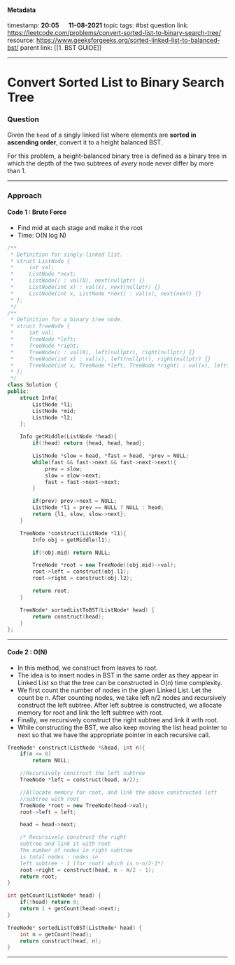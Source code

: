 #### Metadata

timestamp: **20:05**  &emsp;  **11-08-2021**
topic tags: #bst
question link: https://leetcode.com/problems/convert-sorted-list-to-binary-search-tree/
resource: https://www.geeksforgeeks.org/sorted-linked-list-to-balanced-bst/
parent link: [[1. BST GUIDE]]

---

# Convert Sorted List to Binary Search Tree

### Question

Given the `head` of a singly linked list where elements are **sorted in ascending order**, convert it to a height balanced BST.

For this problem, a height-balanced binary tree is defined as a binary tree in which the depth of the two subtrees of _every_ node never differ by more than 1.

---


### Approach

#### Code 1 : Brute Force
- Find mid at each stage and make it the root
- Time: O(N log N)

``` cpp
/**
 * Definition for singly-linked list.
 * struct ListNode {
 *     int val;
 *     ListNode *next;
 *     ListNode() : val(0), next(nullptr) {}
 *     ListNode(int x) : val(x), next(nullptr) {}
 *     ListNode(int x, ListNode *next) : val(x), next(next) {}
 * };
 */
/**
 * Definition for a binary tree node.
 * struct TreeNode {
 *     int val;
 *     TreeNode *left;
 *     TreeNode *right;
 *     TreeNode() : val(0), left(nullptr), right(nullptr) {}
 *     TreeNode(int x) : val(x), left(nullptr), right(nullptr) {}
 *     TreeNode(int x, TreeNode *left, TreeNode *right) : val(x), left(left), right(right) {}
 * };
 */
class Solution {
public:
    struct Info{
        ListNode *l1;
        ListNode *mid;
        ListNode *l2;
    };

    Info getMiddle(ListNode *head){
        if(!head) return {head, head, head};

        ListNode *slow = head, *fast = head, *prev = NULL;
        while(fast && fast->next && fast->next->next){
            prev = slow;
            slow = slow->next;
            fast = fast->next->next;
        }

        if(prev) prev->next = NULL;
        ListNode *l1 = prev == NULL ? NULL : head;
        return {l1, slow, slow->next};
    }

    TreeNode *construct(ListNode *l1){
        Info obj = getMiddle(l1);

        if(!obj.mid) return NULL;

        TreeNode *root = new TreeNode((obj.mid)->val);
        root->left = construct(obj.l1);
        root->right = construct(obj.l2);

        return root;
    }

    TreeNode* sortedListToBST(ListNode* head) {
        return construct(head);
    }
};

```

---

#### Code 2 : O(N)

- In this method, we construct from leaves to root. 
- The idea is to insert nodes in BST in the same order as they appear in Linked List so that the tree can be constructed in O(n) time complexity. 
- We first count the number of nodes in the given Linked List. Let the count be n. After counting nodes, we take left n/2 nodes and recursively construct the left subtree. After left subtree is constructed, we allocate memory for root and link the left subtree with root. 
- Finally, we recursively construct the right subtree and link it with root.   
- While constructing the BST, we also keep moving the list head pointer to next so that we have the appropriate pointer in each recursive call.

``` cpp
TreeNode* construct(ListNode *&head, int n){
	if(n <= 0)
		return NULL;

	//Recursively construct the left subtree
	TreeNode *left = construct(head, n/2);

	//Allocate memory for root, and link the above constructed left
	//subtree with root
	TreeNode *root = new TreeNode(head->val);
	root->left = left;

	head = head->next;

	/* Recursively construct the right
	subtree and link it with root
	The number of nodes in right subtree
	is total nodes - nodes in
	left subtree - 1 (for root) which is n-n/2-1*/
	root->right = construct(head, n - n/2 - 1);
	return root;
}

int getCount(ListNode* head) {
	if(!head) return 0;
	return 1 + getCount(head->next);
}

TreeNode* sortedListToBST(ListNode* head) {
	int n = getCount(head);
	return construct(head, n);
}
```

---



